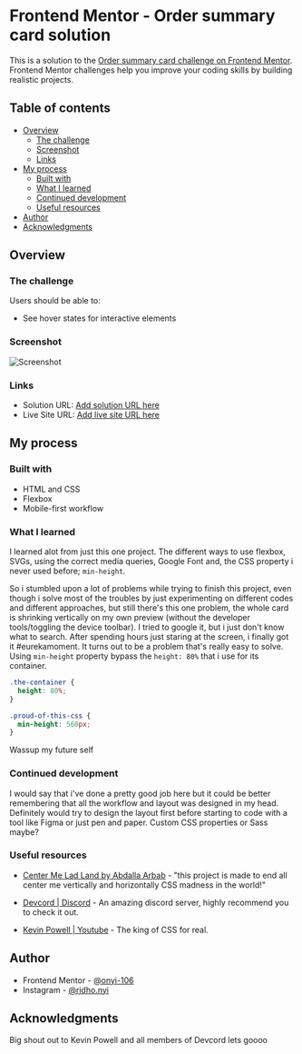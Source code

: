 # Frontend Mentor - Order summary card solution

This is a solution to the [Order summary card challenge on Frontend Mentor](https://www.frontendmentor.io/challenges/order-summary-component-QlPmajDUj). Frontend Mentor challenges help you improve your coding skills by building realistic projects. 

## Table of contents

- [Overview](#overview)
  - [The challenge](#the-challenge)
  - [Screenshot](#screenshot)
  - [Links](#links)
- [My process](#my-process)
  - [Built with](#built-with)
  - [What I learned](#what-i-learned)
  - [Continued development](#continued-development)
  - [Useful resources](#useful-resources)
- [Author](#author)
- [Acknowledgments](#acknowledgments)

## Overview

### The challenge

Users should be able to:

- See hover states for interactive elements

### Screenshot

![Screenshot](./screenshots/desktop-version.jpg)

### Links

- Solution URL: [Add solution URL here](https://your-solution-url.com)
- Live Site URL: [Add live site URL here](https://your-live-site-url.com)

## My process

### Built with

- HTML and CSS
- Flexbox
- Mobile-first workflow

### What I learned

I learned alot from just this one project.
The different ways to use flexbox, SVGs, using the correct media queries, Google Font and, the CSS property i never used before; `min-height`.

So i stumbled upon a lot of problems while trying to finish this project, even though i solve most of the troubles by just experimenting on different codes and different approaches, but still there's this one problem, the whole card is shrinking vertically on my own preview (without the developer tools/toggling the device toolbar). I tried to google it, but i just don't know what to search. After spending hours just staring at the screen, i finally got it #eurekamoment. It turns out to be a problem that's really easy to solve. Using `min-height` property bypass the `height: 80%` that i use for its container. 


```css
.the-container {
  height: 80%;
}

.proud-of-this-css {
  min-height: 560px;
}
```
Wassup my future self

### Continued development

I would say that i've done a pretty good job here but it could be better remembering that all the workflow and layout was designed in my head.
Definitely would try to design the layout first before starting to code with a tool like Figma or just pen and paper.
Custom CSS properties or Sass maybe? 

### Useful resources

- [Center Me Lad Land by Abdalla Arbab](https://glitch.com/~center-me-lad-land) - "this project is made to end all center me vertically and horizontally CSS madness in the world!"

- [Devcord | Discord](https://discord.gg/devcord) - An amazing discord server, highly recommend you to check it out.

- [Kevin Powell | Youtube](https://www.youtube.com/kepowob) - The king of CSS for real.

## Author

- Frontend Mentor - [@onyi-106](https://www.frontendmentor.io/profile/onyi-106)
- Instagram - [@ridho.nyi](https://www.instagram.com/ridho.nyi/)

## Acknowledgments

Big shout out to Kevin Powell and all members of Devcord lets goooo
